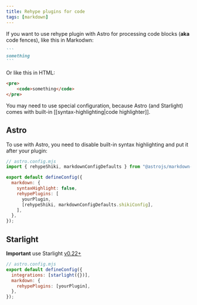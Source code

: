```yaml
---
title: Rehype plugins for code
tags: [markdown]
---
```


If you want to use rehype plugin with Astro for processing code blocks (**aka** code fences), like this in Markodwn:

````md
```
something
```
````

Or like this in HTML:

```html
<pre>
    <code>something</code>
</pre>
```

You may need to use special configuration, because Astro (and Starlight) comes with built-in [[syntax-highlighting|code highlighter]].

## Astro

To use with Astro, you need to disable built-in syntax highlighting and put it after your plugin:

```js {2, 6, 8-9}
// astro.config.mjs
import { rehypeShiki, markdownConfigDefaults } from "@astrojs/markdown-remark";

export default defineConfig({
  markdown: {
    syntaxHighlight: false,
    rehypePlugins: [
      yourPlugin,
      [rehypeShiki, markdownConfigDefaults.shikiConfig],
    ],
  },
});
```

## Starlight

**Important** use Starlight [v0.22+](https://github.com/withastro/starlight/discussions/1259#discussioncomment-9300105)

```js {5}
// astro.config.mjs
export default defineConfig({
  integrations: [starlight({})],
  markdown: {
    rehypePlugins: [yourPlugin],
  },
});
```

